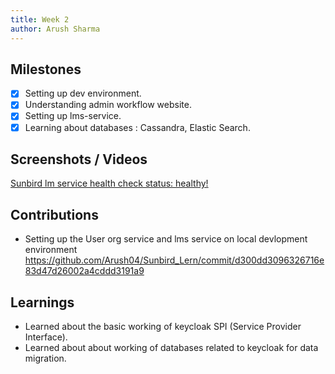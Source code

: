 ```yaml
---
title: Week 2
author: Arush Sharma
---
```


## Milestones
- [x] Setting up dev environment.
- [x] Understanding admin workflow website.
- [x] Setting up lms-service.
- [x] Learning about databases : Cassandra, Elastic Search.

## Screenshots / Videos 
[Sunbird lm service health check status: healthy!](https://drive.google.com/file/d/11fa4143etMPNvAeEKB5k-yhSeCkSm6FP)

## Contributions
- Setting up the User org service and lms service on local devlopment environment
  https://github.com/Arush04/Sunbird_Lern/commit/d300dd3096326716e83d47d26002a4cddd3191a9

## Learnings
- Learned about the basic working of keycloak SPI (Service Provider Interface).
- Learned about about working of databases related to keycloak for data migration.
